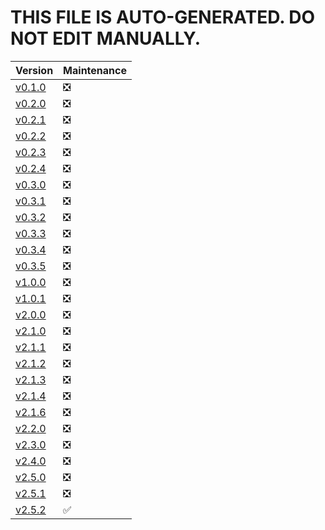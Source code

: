<!-- markdownlint-disable -->

# THIS FILE IS AUTO-GENERATED. DO NOT EDIT MANUALLY.

| Version                                                                 | Maintenance |
|-------------------------------------------------------------------------|-------------|
| [v0.1.0](https://github.com/Falcion/Patternugit/tree/v0.1.0)            | ❎          |
| [v0.2.0](https://github.com/Falcion/Patternugit/tree/v0.2.0)            | ❎          |
| [v0.2.1](https://github.com/Falcion/Patternugit/tree/v0.2.1)            | ❎          |
| [v0.2.2](https://github.com/Falcion/Patternugit/tree/v0.2.2)            | ❎          |
| [v0.2.3](https://github.com/Falcion/Patternugit/tree/v0.2.3)            | ❎          |
| [v0.2.4](https://github.com/Falcion/Patternugit/tree/v0.2.4)            | ❎          |
| [v0.3.0](https://github.com/Falcion/Patternugit/tree/v0.3.0)            | ❎          |
| [v0.3.1](https://github.com/Falcion/Patternugit/tree/v0.3.1)            | ❎          |
| [v0.3.2](https://github.com/Falcion/Patternugit/tree/v0.3.2)            | ❎          |
| [v0.3.3](https://github.com/Falcion/Patternugit/tree/v0.3.3)            | ❎          |
| [v0.3.4](https://github.com/Falcion/Patternugit/tree/v0.3.4)            | ❎          |
| [v0.3.5](https://github.com/Falcion/Patternugit/tree/v0.3.5)            | ❎          |
| [v1.0.0](https://github.com/Falcion/Patternugit/tree/v1.0.0)            | ❎          |
| [v1.0.1](https://github.com/Falcion/Patternugit/tree/v1.0.1)            | ❎          |
| [v2.0.0](https://github.com/Falcion/Patternugit/tree/v2.0.0)            | ❎          |
| [v2.1.0](https://github.com/Falcion/Patternugit/tree/v2.1.0)            | ❎          |
| [v2.1.1](https://github.com/Falcion/Patternugit/tree/v2.1.1)            | ❎          |
| [v2.1.2](https://github.com/Falcion/Patternugit/tree/v2.1.2)            | ❎          |
| [v2.1.3](https://github.com/Falcion/Patternugit/tree/v2.1.3)            | ❎          |
| [v2.1.4](https://github.com/Falcion/Patternugit/tree/v2.1.4)            | ❎          |
| [v2.1.6](https://github.com/Falcion/Patternugit/tree/v2.1.6)            | ❎          |
| [v2.2.0](https://github.com/Falcion/Patternugit/tree/v2.2.0)            | ❎          |
| [v2.3.0](https://github.com/Falcion/Patternugit/tree/v2.3.0)            | ❎          |
| [v2.4.0](https://github.com/Falcion/Patternugit/tree/v2.4.0)            | ❎          |
| [v2.5.0](https://github.com/Falcion/Patternugit/tree/v2.5.0)            | ❎          |
| [v2.5.1](https://github.com/Falcion/Patternugit/tree/v2.5.1)            | ❎          |
| [v2.5.2](https://github.com/Falcion/Patternugit/tree/v2.5.2)            | ✅          |
